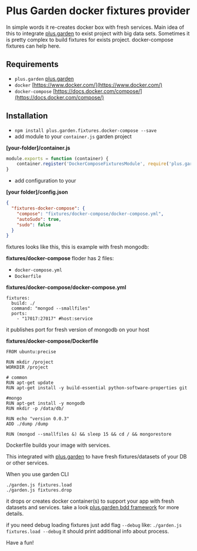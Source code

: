 # Plus Garden docker fixtures provider
In simple words it re-creates docker box with fresh services.
Main idea of this to integrate [plus.garden](https://www.npmjs.com/package/plus.garden) to exist project with big data sets. Sometimes it is pretty complex to build fixtures for exists project. docker-compose fixtures can help here.


## Requirements
- `plus.garden` [plus.garden](https://www.npmjs.com/package/plus.garden)
- `docker` [https://www.docker.com/](https://www.docker.com/)
- `docker-compose` [https://docs.docker.com/compose/](https://docs.docker.com/compose/)

## Installation
- `npm install plus.garden.fixtures.docker-compose --save`
- add module to your `container.js` garden project

**[your-folder]/container.js**

```javascript
module.exports = function (container) {
    container.register('DockerComposeFixturesModule', require('plus.garden.fixtures.docker-compose'));
}
```

- add configuration to your

**[your folder]/config.json**
```json
{
  "fixtures-docker-compose": {
    "compose": "fixtures/docker-compose/docker-compose.yml",
    "autoSudo": true,
    "sudo": false
  }
}
```


fixtures looks like this, this is example with fresh mongodb:

**fixtures/docker-compose**
floder has 2 files:
- `docker-compose.yml`
- `Dockerfile`

**fixtures/docker-compose/docker-compose.yml**
```
fixtures:
  build: ./
  command: "mongod --smallfiles"
  ports:
    - "17017:27017" #host:service
```
it publishes port for fresh version of mongodb on your host


**fixtures/docker-compose/Dockerfile**
```
FROM ubuntu:precise

RUN mkdir /project
WORKDIR /project

# common
RUN apt-get update
RUN apt-get install -y build-essential python-software-properties git

#mongo
RUN apt-get install -y mongodb
RUN mkdir -p /data/db/

RUN echo "version 0.0.3"
ADD ./dump /dump

RUN (mongod --smallfiles &) && sleep 15 && cd / && mongorestore
```
Dockerfile builds your image with services.

This integrated with [plus.garden](https://www.npmjs.com/package/plus.garden) to have fresh fixtures/datasets of your DB or other services.

When you use garden CLI
```
./garden.js fixtures.load
./garden.js fixtures.drop
```
it drops or creates docker container(s) to support your app with fresh datasets and services.
take a look [plus.garden bdd framework](https://www.npmjs.com/package/plus.garden) for more details.

if you need debug loading fixtures just add flag `--debug` like:
`./garden.js fixtures.load --debug` it should print additional info about process.

Have a fun!



